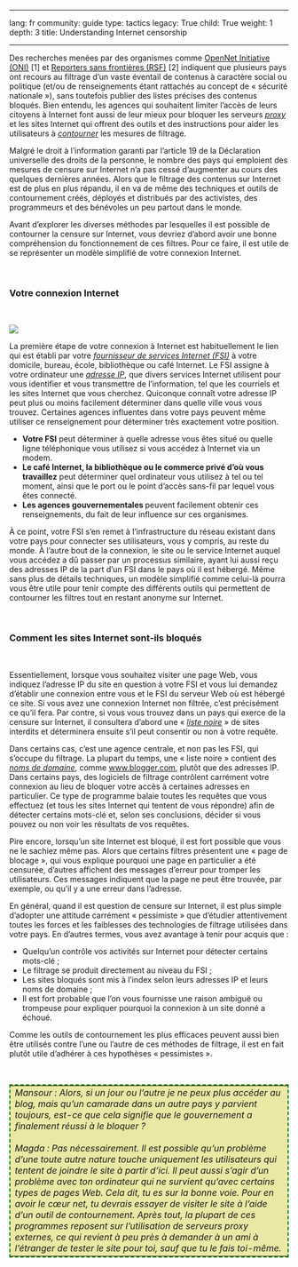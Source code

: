 

---

lang: fr
community: guide
type: tactics
legacy: True
child: True
weight: 1
depth: 3
title: Understanding Internet censorship

---

<p>Des recherches menées par des organismes comme <a href="http://opennet.net/" title="OpenNet Initiative">OpenNet Initiative (ONI)</a>&nbsp;[1] et <a href="http://www.rsf.org/" title="Reporters sans frontières">Reporters sans frontières (RSF)</a>&nbsp;[2] indiquent que plusieurs pays ont recours au filtrage d’un vaste éventail de contenus à caractère social ou politique (et/ou de renseignements étant rattachés au concept de «&nbsp;sécurité nationale&nbsp;»), sans toutefois publier des listes précises des contenus bloqués. Bien entendu, les agences qui souhaitent limiter l’accès de leurs citoyens à Internet font aussi de leur mieux pour bloquer les serveurs <a href="glossaire#Proxy" title="Proxy"><i>proxy</i></a> et les sites Internet qui offrent des outils et des instructions pour aider les utilisateurs à <a href="glossaire#Contournement" title="Contournement"><i>contourner</i></a> les mesures de filtrage.</p>

<p>Malgré le droit à l’information garanti par l’article 19 de la Déclaration universelle des droits de la personne, le nombre des pays qui emploient des mesures de censure sur Internet n’a pas cessé d’augmenter au cours des quelques dernières années. Alors que le filtrage des contenus sur Internet est de plus en plus répandu, il en va de même des techniques et outils de contournement créés, déployés et distribués par des activistes, des programmeurs et des bénévoles un peu partout dans le monde.</p>

<p>Avant d’explorer les diverses méthodes par lesquelles il est possible de contourner la censure sur Internet, vous devriez d’abord avoir une bonne compréhension du fonctionnement de ces filtres. Pour ce faire, il est utile de se représenter un modèle simplifié de votre connexion Internet.</p>

<p>&nbsp;</p>

<h3>Votre connexion Internet</h3>

<p>&nbsp;</p>

<p><img border="0" src="/sites/securitybkp.ngoinabox.org/security/files/img/1-fr.png" /></p>

<p>La première étape de votre connexion à Internet est habituellement le lien qui est établi par votre <a href="glossaire#FSI" title="FSI"><i>fournisseur de services Internet (FSI)</i></a> à votre domicile, bureau, école, bibliothèque ou café Internet. Le FSI assigne à votre ordinateur une <a href="glossaire#Adresse_IP" title="Adresse_IP"><i>adresse IP</i></a>, que divers services Internet utilisent pour vous identifier et vous transmettre de l’information, tel que les courriels et les sites Internet que vous cherchez. Quiconque connaît votre adresse IP peut plus ou moins facilement déterminer dans quelle ville vous vous trouvez. Certaines agences influentes dans votre pays peuvent même utiliser ce renseignement pour déterminer très exactement votre position.</p>

<ul>
	<li><b>Votre FSI</b> peut déterminer à quelle adresse vous êtes situé ou quelle ligne téléphonique vous utilisez si vous accédez à Internet via un modem.</li>
	<li><b>Le café Internet, la bibliothèque ou le commerce privé d’où vous travaillez</b> peut déterminer quel ordinateur vous utilisez à tel ou tel moment, ainsi que le port ou le point d’accès sans-fil par lequel vous êtes connecté.</li>
	<li><b>Les agences gouvernementales </b> peuvent facilement obtenir ces renseignements, du fait de leur influence sur ces organismes.</li>
</ul>

<p>À ce point, votre FSI s’en remet à l’infrastructure du réseau existant dans votre pays pour connecter ses utilisateurs, vous y compris, au reste du monde. À l’autre bout de la connexion, le site ou le service Internet auquel vous accédez a dû passer par un processus similaire, ayant lui aussi reçu des adresses IP de la part d’un FSI dans le pays où il est hébergé. Même sans plus de détails techniques, un modèle simplifié comme celui-là pourra vous être utile pour tenir compte des différents outils qui permettent de contourner les filtres tout en restant anonyme sur Internet.</p>

<p>&nbsp;</p>

<h3>Comment les sites Internet sont-ils bloqués</h3>

<p>&nbsp;</p>

<p>Essentiellement, lorsque vous souhaitez visiter une page Web, vous indiquez l’adresse IP du site en question à votre FSI et vous lui demandez d’établir une connexion entre vous et le FSI du serveur Web où est hébergé ce site. Si vous avez une connexion Internet non filtrée, c’est précisément ce qu’il fera. Par contre, si vous vous trouvez dans un pays qui exerce de la censure sur Internet, il consultera d’abord une «&nbsp;<a href="glossaire#Liste_noire" title="Liste_noire"><i>liste noire</i></a>&nbsp;» de sites interdits et déterminera ensuite s’il peut consentir ou non à votre requête.</p>

<p>Dans certains cas, c’est une agence centrale, et non pas les FSI, qui s’occupe du filtrage. La plupart du temps, une «&nbsp;liste noire&nbsp;» contient des <a href="glossaire#Nom_de_domaine" title="Nom_de_domaine"><i>noms de domaine</i></a>, comme <a href="http://www.blogger.com" title="www.blogger.com">www.blogger.com</a>, plutôt que des adresses IP. Dans certains pays, des logiciels de filtrage contrôlent carrément votre connexion au lieu de bloquer votre accès à certaines adresses en particulier. Ce type de programme balaie toutes les requêtes que vous effectuez (et tous les sites Internet qui tentent de vous répondre) afin de détecter certains mots-clé et, selon ses conclusions, décider si vous pouvez ou non voir les résultats de vos requêtes.</p>

<p>Pire encore, lorsqu’un site Internet est bloqué, il est fort possible que vous ne le sachiez même pas. Alors que certains filtres présentent une «&nbsp;page de blocage&nbsp;», qui vous explique pourquoi une page en particulier a été censurée, d’autres affichent des messages d’erreur pour tromper les utilisateurs. Ces messages indiquent que la page ne peut être trouvée, par exemple, ou qu’il y a une erreur dans l’adresse.</p>

<p>En général, quand il est question de censure sur Internet, il est plus simple d’adopter une attitude carrément «&nbsp;pessimiste&nbsp;» que d’étudier attentivement toutes les forces et les faiblesses des technologies de filtrage utilisées dans votre pays. En d’autres termes, vous avez avantage à tenir pour acquis que&nbsp;:</p>

<ul>
	<li>Quelqu’un contrôle vos activités sur Internet pour détecter certains mots-clé&nbsp;;</li>
	<li>Le filtrage se produit directement au niveau du FSI&nbsp;;</li>
	<li>Les sites bloqués sont mis à l’index selon leurs adresses IP et leurs noms de domaine&nbsp;;</li>
	<li>Il est fort probable que l’on vous fournisse une raison ambiguë ou trompeuse pour expliquer pourquoi la connexion à un site donné a échoué.</li>
</ul>

<p>Comme les outils de contournement les plus efficaces peuvent aussi bien être utilisés contre l’une ou l’autre de ces méthodes de filtrage, il est en fait plutôt utile d’adhérer à ces hypothèses «&nbsp;pessimistes&nbsp;».</p>

<p>&nbsp;</p>

<table cellpadding="5" cellspacing="0" style="border: 2pt dashed #008000; background-color: #e9e8a4">
	<tbody>
		<tr>
			<td><i>Mansour&nbsp;: Alors, si un jour ou l’autre je ne peux plus accéder au blog, mais qu’un camarade dans un autre pays y parvient toujours, est-ce que cela signifie que le gouvernement a finalement réussi à le bloquer&nbsp;? </i><br />
			<br />
			<i>Magda&nbsp;: Pas nécessairement. Il est possible qu’un problème d’une toute autre nature touche uniquement les utilisateurs qui tentent de joindre le site à partir d’ici. Il peut aussi s’agir d’un problème avec ton ordinateur qui ne survient qu’avec certains types de pages Web. Cela dit, tu es sur la bonne voie. Pour en avoir le cœur net, tu devrais essayer de visiter le site à l’aide d’un outil de contournement. Après tout, la plupart de ces programmes reposent sur l’utilisation de serveurs proxy externes, ce qui revient à peu près à demander à un ami à l’étranger de tester le site pour toi, sauf que tu le fais toi-même.</i></td>
		</tr>
	</tbody>
</table>


